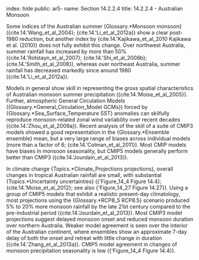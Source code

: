 index: hide
public: ar5-
name: Section 14.2.2.4
title: 14.2.2.4 - Australian Monsoon

Some indices of the Australian summer {Glossary.*Monsoon monsoon} ({cite.14.'Wang_et_al_2004}; {cite.14.'Li_et_al_2012a}) show a clear post-1980 reduction, but another index by {cite.14.'Kajikawa_et_al_2010 Kajikawa et al. (2010)} does not fully exhibit this change. Over northwest Australia, summer rainfall has increased by more than 50% ({cite.14.'Rotstayn_et_al_2007}; {cite.14.'Shi_et_al_2008b}; {cite.14.'Smith_et_al_2008}), whereas over northeast Australia, summer rainfall has decreased markedly since around 1980 ({cite.14.'Li_et_al_2012a}).

Models in general show skill in representing the gross spatial characteristics of Australian monsoon summer precipitation ({cite.14.'Moise_et_al_2005}). Further, atmospheric General Circulation Models ({Glossary.*General_Circulation_Model GCMs}) forced by {Glossary.*Sea_Surface_Temperature SST} anomalies can skilfully reproduce monsoon-related zonal wind variability over recent decades ({cite.14.'Zhou_et_al_2009a}). Recent analysis of the skill of a suite of CMIP3 models showed a good representation in the {Glossary.*Ensemble ensemble} mean, but a very large range of biases across individual models (more than a factor of 6; {cite.14.'Colman_et_al_2011}). Most CMIP models have biases in monsoon seasonality, but CMIP5 models generally perform better than CMIP3 ({cite.14.'Jourdain_et_al_2013}).

In climate change {Topics.*Climate_Projections projections}, overall changes in tropical Australian rainfall are small, with substantial {Topics.*Uncertainty uncertainties} ({'Figure_14_4 Figure 14.4}; {cite.14.'Moise_et_al_2012}; see also {'Figure_14_27 Figure 14.27}). Using a group of CMIP5 models that exhibit a realistic present-day climatology, most projections using the {Glossary.*RCP8_5 RCP8.5} scenario produced 5% to 20% more monsoon rainfall by the late 21st century compared to the pre-industrial period ({cite.14.'Jourdain_et_al_2013}). Most CMIP3 model projections suggest delayed monsoon onset and reduced monsoon duration over northern Australia. Weaker model agreement is seen over the interior of the Australian continent, where ensembles show an approximate 7-day delay of both the onset and retreat with little change in duration ({cite.14.'Zhang_et_al_2013a}). CMIP5 model agreement in changes of monsoon precipitation seasonality is low ({'Figure_14_4 Figure 14.4}).
